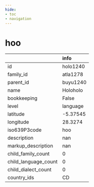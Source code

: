```yaml
---
hide:
- toc
- navigation
---
```

# hoo
|                      | info     |
|:---------------------|:---------|
| id                   | holo1240 |
| family_id            | atla1278 |
| parent_id            | buyu1240 |
| name                 | Holoholo |
| bookkeeping          | False    |
| level                | language |
| latitude             | -5.37545 |
| longitude            | 28.3274  |
| iso639P3code         | hoo      |
| description          | nan      |
| markup_description   | nan      |
| child_family_count   | 0        |
| child_language_count | 0        |
| child_dialect_count  | 0        |
| country_ids          | CD       |